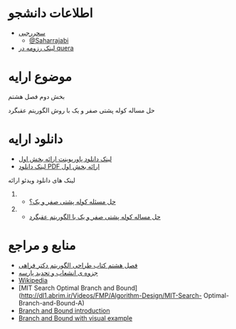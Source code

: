 # اطلاعات دانشجو

+ [سحررجبی](https://saharrajabi.github.io/)
  - [@Saharrajabi](https://github.com/Saharrajabi)
+ [لینک رزومه در quera]( https://quera.ir/profile/1996rajabi)

# موضوع ارایه

بخش دوم فصل هشتم

حل مساله کوله پشتی صفر و یک با روش الگوریتم عقبگرد 

# دانلود ارایه

- [لینک دانلود پاورپوینت ارائه بخش اول](http://s11.picofile.com/file/8406974142/%D8%A8%D8%AE%D8%B4_%D8%AF%D9%88%D9%85_%D9%81%D8%B5%D9%84_%D9%87%D8%B4%D8%AA%D9%85_%DA%A9%D8%AA%D8%A7%D8%A8.ppt.html)
- [لینک دانلود PDF ارائه بخش اول](http://s11.picofile.com/file/8406974192/%D8%A8%D8%AE%D8%B4_%D8%AF%D9%88%D9%85_%D9%81%D8%B5%D9%84_%D9%87%D8%B4%D8%AA%D9%85_%DA%A9%D8%AA%D8%A7%D8%A8.pdf.html)

لینک های دانلود ویدئو ارائه 
1. - [حل مسئله کوله پشتی صفر و یک؟](http://dl1.abrim.ir/Videos/FMP/Algorithm/SR-980199424-Algorithm-part1.mp4)
2. - [حل مساله کوله پشتی صفر و یک با الگوریتم عقبگرد](http://dl1.abrim.ir/Videos/FMP/Algorithm/SR-980199424-Algorithm-part2.mp4)


# منابع و مراجع

- [فصل هشتم کتاب طراحی الگوریتم دکتر فراهی](http://dl1.abrim.ir/Videos/FMP/Algorithm-Design/branch-and-bound-farahi.pdf)
- [جزوه ی انشعاب و تحدید پارسه ](http://dl1.abrim.ir/Videos/FMP/Algorithm-Design/branch-and-bound-parse.pdf)
- [Wikipedia](https://en.wikipedia.org/wiki/Branch_and_bound)
- [MIT Search Optimal Branch and Bound](http://dl1.abrim.ir/Videos/FMP/Algorithm-Design/MIT-Search- Optimal-Branch-and-Bound-A)
- [Branch and Bound introduction](http://dl1.abrim.ir/Videos/FMP/Algorithm-Design/Branch-and-Bound-introduction.mp4)
- [Branch and Bound with visual example](http://dl1.abrim.ir/Videos/FMP/Algorithm-Design/Branch-and-Bound-with-visual-example.mp4)
